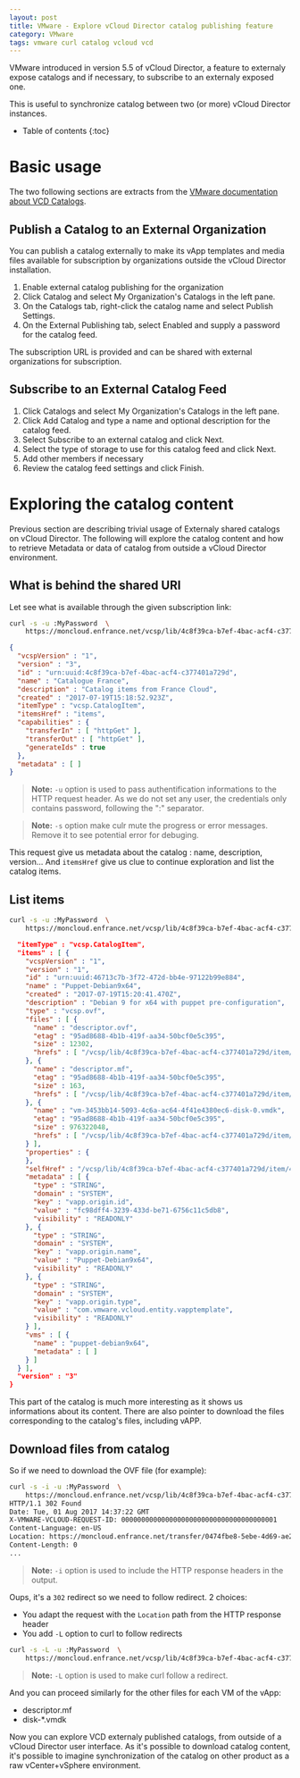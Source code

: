 ```yaml
---
layout: post
title: VMware - Explore vCloud Director catalog publishing feature
category: VMware
tags: vmware curl catalog vcloud vcd
---
```


VMware introduced in version 5.5 of vCloud Director, a feature to externaly expose catalogs and if necessary, to subscribe to an externaly exposed one.

This is useful to synchronize catalog between two (or more) vCloud Director instances.

* Table of contents
{:toc}

# Basic usage

The two following sections are extracts from the [VMware documentation about VCD Catalogs](http://pubs.vmware.com/vcd-820/index.jsp#com.vmware.vcloud.admin.doc/GUID-1A098021-07C4-44BA-AB9D-9D48FD4CA812.html).

## Publish a Catalog to an External Organization

You can publish a catalog externally to make its vApp templates and media files available for subscription by organizations outside the vCloud Director installation.

1. Enable external catalog publishing for the organization
2. Click Catalog and select My Organization's Catalogs in the left pane.
3. On the Catalogs tab, right-click the catalog name and select Publish Settings.
4. On the External Publishing tab, select Enabled and supply a password for the catalog feed.

The subscription URL is provided and can be shared with external organizations for subscription.

## Subscribe to an External Catalog Feed

1. Click Catalogs and select My Organization's Catalogs in the left pane.
1. Click Add Catalog and type a name and optional description for the catalog feed.
1. Select Subscribe to an external catalog and click Next.
1. Select the type of storage to use for this catalog feed and click Next.
1. Add other members if necessary
1. Review the catalog feed settings and click Finish.

# Exploring the catalog content

Previous section are describing trivial usage of Externaly shared catalogs on vCloud Director. The following will explore the catalog content and how to retrieve Metadata or data of catalog from outside a vCloud Director environment.

## What is behind the shared URI

Let see what is available through the given subscription link:

```bash
curl -s -u :MyPassword  \
	https://moncloud.enfrance.net/vcsp/lib/4c8f39ca-b7ef-4bac-acf4-c377401a729d
```
```json
{
  "vcspVersion" : "1",
  "version" : "3",
  "id" : "urn:uuid:4c8f39ca-b7ef-4bac-acf4-c377401a729d",
  "name" : "Catalogue France",
  "description" : "Catalog items from France Cloud",
  "created" : "2017-07-19T15:18:52.923Z",
  "itemType" : "vcsp.CatalogItem",
  "itemsHref" : "items",
  "capabilities" : {
    "transferIn" : [ "httpGet" ],
    "transferOut" : [ "httpGet" ],
    "generateIds" : true
  },
  "metadata" : [ ]
}
```

> **Note:** `-u` option is used to pass authentification informations to the HTTP request header. As we do not set any user, the credentials only contains password, following the ":" separator.

> **Note:** `-s` option make culr mute the progress or error messages. Remove it to see potential error for debuging.


This request give us metadata about the catalog : name, description, version... And `itemsHref` give us clue to continue exploration and list the catalog items.

## List items

```bash
curl -s -u :MyPassword  \
	https://moncloud.enfrance.net/vcsp/lib/4c8f39ca-b7ef-4bac-acf4-c377401a729d/items
```
```json
  "itemType" : "vcsp.CatalogItem",
  "items" : [ {
    "vcspVersion" : "1",
    "version" : "1",
    "id" : "urn:uuid:46713c7b-3f72-472d-bb4e-97122b99e884",
    "name" : "Puppet-Debian9x64",
    "created" : "2017-07-19T15:20:41.470Z",
    "description" : "Debian 9 for x64 with puppet pre-configuration",
    "type" : "vcsp.ovf",
    "files" : [ {
      "name" : "descriptor.ovf",
      "etag" : "95ad8688-4b1b-419f-aa34-50bcf0e5c395",
      "size" : 12302,
      "hrefs" : [ "/vcsp/lib/4c8f39ca-b7ef-4bac-acf4-c377401a729d/item/46713c7b-3f72-472d-bb4e-97122b99e884/file/descriptor.ovf" ]
    }, {
      "name" : "descriptor.mf",
      "etag" : "95ad8688-4b1b-419f-aa34-50bcf0e5c395",
      "size" : 163,
      "hrefs" : [ "/vcsp/lib/4c8f39ca-b7ef-4bac-acf4-c377401a729d/item/46713c7b-3f72-472d-bb4e-97122b99e884/file/descriptor.mf" ]
    }, {
      "name" : "vm-3453bb14-5093-4c6a-ac64-4f41e4380ec6-disk-0.vmdk",
      "etag" : "95ad8688-4b1b-419f-aa34-50bcf0e5c395",
      "size" : 976322048,
      "hrefs" : [ "/vcsp/lib/4c8f39ca-b7ef-4bac-acf4-c377401a729d/item/46713c7b-3f72-472d-bb4e-97122b99e884/file/vm-3453bb14-5093-4c6a-ac64-4f41e4380ec6-disk-0.vmdk" ]
    } ],
    "properties" : {
    },
    "selfHref" : "/vcsp/lib/4c8f39ca-b7ef-4bac-acf4-c377401a729d/item/46713c7b-3f72-472d-bb4e-97122b99e884/",
    "metadata" : [ {
      "type" : "STRING",
      "domain" : "SYSTEM",
      "key" : "vapp.origin.id",
      "value" : "fc98dff4-3239-433d-be71-6756c11c5db8",
      "visibility" : "READONLY"
    }, {
      "type" : "STRING",
      "domain" : "SYSTEM",
      "key" : "vapp.origin.name",
      "value" : "Puppet-Debian9x64",
      "visibility" : "READONLY"
    }, {
      "type" : "STRING",
      "domain" : "SYSTEM",
      "key" : "vapp.origin.type",
      "value" : "com.vmware.vcloud.entity.vapptemplate",
      "visibility" : "READONLY"
    } ],
    "vms" : [ {
      "name" : "puppet-debian9x64",
      "metadata" : [ ]
    } ]
  } ],
  "version" : "3"
}
```

This part of the catalog is much more interesting as it shows us informations about its content. There are also pointer to download the files corresponding to the catalog's files, including vAPP.

## Download files from catalog

So if we need to download the OVF file (for example):

```bash
curl -s -i -u :MyPassword  \
	https://moncloud.enfrance.net/vcsp/lib/4c8f39ca-b7ef-4bac-acf4-c377401a729d/item/83f573cd-e5ab-442e-a585-53b6e2c5e820/file/descriptor.ovf
HTTP/1.1 302 Found
Date: Tue, 01 Aug 2017 14:37:22 GMT
X-VMWARE-VCLOUD-REQUEST-ID: 000000000000000000000000000000000000001
Content-Language: en-US
Location: https://moncloud.enfrance.net/transfer/0474fbe8-5ebe-4d69-ae27-790fae40c9d9/descriptor.ovf
Content-Length: 0
...
```
> **Note:** `-i` option is used to include the HTTP response headers in the output.

Oups, it's a `302` redirect so we need to follow redirect. 2 choices:
* You adapt the request with the `Location` path from the HTTP response header
* You add `-L` option to curl to follow redirects

```bash
curl -s -L -u :MyPassword  \
	https://moncloud.enfrance.net/vcsp/lib/4c8f39ca-b7ef-4bac-acf4-c377401a729d/item/83f573cd-e5ab-442e-a585-53b6e2c5e820/file/descriptor.ovf > myVapp/descriptor.ovf
```

> **Note:** `-L` option is used to make curl follow a redirect.

And you can proceed similarly for the other files for each VM of the vApp:
* descriptor.mf
* disk-\*.vmdk

Now you can explore VCD externaly published catalogs, from outside of a vCloud Director user interface. As it's possible to download catalog content, it's possible to imagine synchronization of the catalog on other product as a raw vCenter+vSphere environment.
